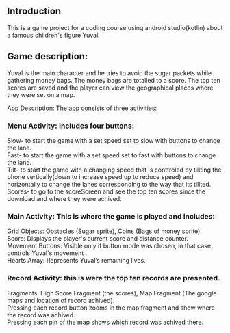 ## Introduction
This is a game project for a coding course using android studio(kotlin) about a famous children's figure Yuval.

## Game description:
Yuval is the main character and he tries to avoid the sugar packets while gathering money bags.
The money bags are totalled to a score. The top ten scores are saved and the player can view the geographical places where they were set on a map.


App Description: The app consists of three activities:

### Menu Activity: Includes four buttons:<br />
Slow- to start the game with a set speed set to slow with buttons to change the lane.<br />
Fast- to start the game with a set speed set to fast with buttons to change the lane.<br />
Tilt- to start the game with a changing speed that is conttroled by tillting the phone vertically(down to increase speed up to reduce speed) and horizontally to change the lanes corresponding to the way that its tillted.<br />
Scores- to go to the scoreScreen and see the top ten scores since the download and where they were achived.<br />

### Main Activity: This is where the game is played and includes:<br />
Grid Objects: Obstacles (Sugar sprite), Coins (Bags of money sprite).<br />
Score: Displays the player's current score and distance counter.<br />
Movement Buttons: Visible only if button mode was chosen, in that case controls Yuval's movement .<br />
Hearts Array: Represents Yuval’s remaining lives.<br />

### Record Activity: this is were the top ten records are presented.<br />
Fragments: High Score Fragment (the scores), Map Fragment (The google maps and location of record achived).<br />
Pressing each record button zooms in the map fragment and show where the record was achived.<br />
Pressing each pin of the map shows which record was achived there.<br />
